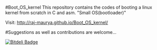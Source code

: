 #Boot_OS_kernel
 This repository contains the codes of booting a linux kernel from scratch in C and asm.
 "Small OS(bootloader)"


Visit: http://raj-maurya.github.io/Boot_OS_kernel/

#Suggestions as well as contributions are welcome...

[![Bitdeli Badge](https://d2weczhvl823v0.cloudfront.net/raj-maurya/boot_os_kernel/trend.png)](https://bitdeli.com/free "Bitdeli Badge")

